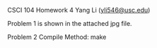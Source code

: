 CSCI 104 Homework 4
Yang Li (yli546@usc.edu)

Problem 1 is shown in the attached jpg file.

Problem 2 
Compile Method: make 